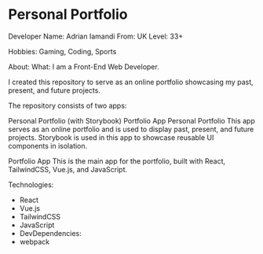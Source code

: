 # Personal Portfolio
Developer Name: Adrian Iamandi
From: UK
Level: 33+

Hobbies: Gaming, Coding, Sports

About:
What: I am a Front-End Web Developer.

I created this repository to serve as an online portfolio showcasing my past, present, and future projects.

The repository consists of two apps:

Personal Portfolio (with Storybook)
Portfolio App
Personal Portfolio
This app serves as an online portfolio and is used to display past, present, and future projects. Storybook is used in this app to showcase reusable UI components in isolation.

Portfolio App
This is the main app for the portfolio, built with React, TailwindCSS, Vue.js, and JavaScript.

Technologies:
- React
- Vue.js
- TailwindCSS
- JavaScript
- DevDependencies:
- webpack